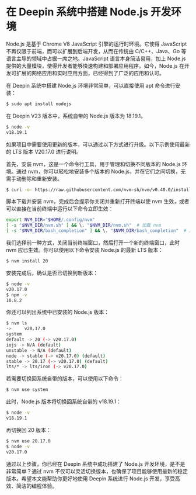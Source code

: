 # 在 Deepin 系统中搭建 Node.js 开发环境

Node.js 是基于 Chrome V8 JavaScript 引擎的运行时环境。它使得 JavaScript 不再仅限于前端，而可以扩展到后端开发，从而在传统由 C/C++、Java、Go 等语言主导的领域中占据一席之地。JavaScript 语言本身简洁易用，加上 Node.js 提供的大量模块，使得开发者能够快速构建和部署应用程序。如今，Node.js 在开发可扩展的网络应用和实时应用方面，已经得到了广泛的应用和认可。

在 Deepin 系统中搭建 Node.js 环境非常简单，可以直接使用 apt 命令进行安装：

```bash
$ sudo apt install nodejs
```

在 Deepin V23 版本中，系统自带的 Node.js 版本为 18.19.1。

```bash
$ node -v
v18.19.1
```

如果项目中需要使用更新的版本，可以通过以下方式进行升级。以下示例使用最新的 LTS 版本 V20.17.0 进行说明。

首先，安装 nvm，这是一个命令行工具，用于管理和切换不同版本的 Node.js 环境。通过 nvm，你可以轻松地安装多个版本的 Node.js，并在它们之间切换，无需手动删除和重新安装。

```bash
$ curl -o- https://raw.githubusercontent.com/nvm-sh/nvm/v0.40.0/install.sh | bash
```

脚本下载并安装 nvm，完成后会提示你关闭并重新打开终端以使 nvm 生效，或者可以直接在当前终端中运行以下命令立即生效：

```bash
export NVM_DIR="$HOME/.config/nvm"
[ -s "$NVM_DIR/nvm.sh" ] && \. "$NVM_DIR/nvm.sh"  # 加载 nvm
[ -s "$NVM_DIR/bash_completion" ] && \. "$NVM_DIR/bash_completion"  # 加载 nvm 的 bash 补全功能
```

我们选择前一种方式，关闭当前终端窗口，然后打开一个新的终端窗口，此时 nvm 应已生效。你可以使用以下命令安装 Node.js 的最新 LTS 版本：

```bash
$ nvm install 20
```

安装完成后，确认是否已切换到新版本：

```bash
$ node -v
v20.17.0
$ npm -v
10.8.2
```

你还可以列出系统中已安装的 Node.js 版本：

```bash
$ nvm ls
->     v20.17.0
system
default -> 20 (-> v20.17.0)
iojs -> N/A (default)
unstable -> N/A (default)
node -> stable (-> v20.17.0) (default)
stable -> 20.17 (-> v20.17.0) (default)
lts/* -> lts/iron (-> v20.17.0)
```

若需要切换回系统自带的版本，可以使用以下命令：

```bash
$ nvm use system
```

此时，Node.js 版本将切换回系统自带的 v18.19.1：

```bash
$ node -v
v18.19.1
```

再切换回 20 版本：

```bash
$ nvm use 20.17.0
$ node -v
v20.17.0
```

通过以上步骤，你已经在 Deepin 系统中成功搭建了 Node.js 开发环境，是不是非常简单？通过 nvm 不仅可以灵活切换版本，也确保了项目能够使用最新的稳定版本。希望本文能帮助你更好地使用 Deepin 系统进行 Node.js 开发，享受高效、简洁的编程体验。
